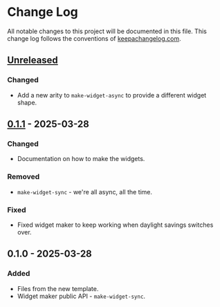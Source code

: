# Change Log
All notable changes to this project will be documented in this file. This change log follows the conventions of [keepachangelog.com](http://keepachangelog.com/).

## [Unreleased]
### Changed
- Add a new arity to `make-widget-async` to provide a different widget shape.

## [0.1.1] - 2025-03-28
### Changed
- Documentation on how to make the widgets.

### Removed
- `make-widget-sync` - we're all async, all the time.

### Fixed
- Fixed widget maker to keep working when daylight savings switches over.

## 0.1.0 - 2025-03-28
### Added
- Files from the new template.
- Widget maker public API - `make-widget-sync`.

[Unreleased]: https://sourcehost.site/your-name/ikke_interaktiv_spiller2/compare/0.1.1...HEAD
[0.1.1]: https://sourcehost.site/your-name/ikke_interaktiv_spiller2/compare/0.1.0...0.1.1

